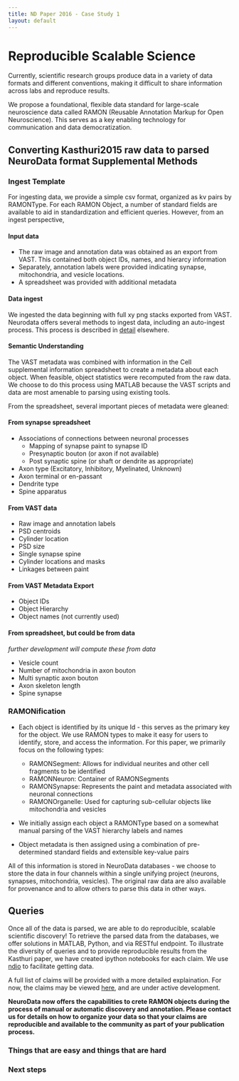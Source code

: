```yaml
---
title: ND Paper 2016 - Case Study 1
layout: default
---
```


# Reproducible Scalable Science

Currently, scientific research groups produce data in a variety of data formats and different conventions, making it difficult to share information across labs and reproduce results. 

We propose a foundational, flexible data standard for large-scale neuroscience data called RAMON (Reusable Annotation Markup for Open Neuroscience).  This serves as a key enabling technology for communication and data democratization.

## Converting Kasthuri2015 raw data to parsed NeuroData format Supplemental Methods

### Ingest Template

For ingesting data, we provide a simple csv format, organized as kv pairs by RAMONType.  For each RAMON Object, a number of standard fields are available to aid in standardization and efficient queries.  However, from an ingest perspective, 

#### Input data

- The raw image and annotation data was obtained as an export from VAST.  This contained both object IDs, names, and hierarcy information
- Separately, annotation labels were provided indicating synapse, mitochondria, and vesicle locations.
- A spreadsheet was provided with additional metadata

#### Data ingest

We ingested the data beginning with full xy png stacks exported from VAST.  Neurodata offers several methods to ingest data, including an auto-ingest process.  This process is described in [detail](http://docs.neurodata.io/open-connectome/sphinx/ingesting.html) elsewhere.

#### Semantic Understanding

The VAST metadata was combined with information in the Cell supplemental information spreadsheet to create a metadata about each object.  When feasible, object statistics were recomputed from the raw data.  We choose to do this process using MATLAB because the VAST scripts and data are most amenable to parsing using existing tools.  

From the spreadsheet, several important pieces of metadata were gleaned:

#### From synapse spreadsheet

- Associations of connections between neuronal processes
	- Mapping of synapse paint to synapse ID
	- Presynaptic bouton (or axon if not available)
	- Post synaptic spine (or shaft or dendrite as appropriate)
- Axon type (Excitatory, Inhibitory, Myelinated, Unknown)
- Axon terminal or en-passant
- Dendrite type
- Spine apparatus

#### From VAST data
- Raw image and annotation labels
- PSD centroids
- Cylinder location
- PSD size
- Single synapse spine
- Cylinder locations and masks
- Linkages between paint 

#### From VAST Metadata Export
- Object IDs
- Object Hierarchy
- Object names (not currently used)

#### From spreadsheet, but could be from data
*further development will compute these from data*

- Vesicle count 
- Number of mitochondria in axon bouton
- Multi synaptic axon bouton
- Axon skeleton length
- Spine synapse

### RAMONification

- Each object is identified by its unique Id - this serves as the primary key for the object.  We use RAMON types to make it easy for users to identify, store, and access the information.  For this paper, we primarily focus on the following types:
	- RAMONSegment:  Allows for individual neurites and other cell fragments to be identified
	- RAMONNeuron:  Container of RAMONSegments
	- RAMONSynapse:  Represents the paint and metadata associated with neuronal connections
	- RAMONOrganelle:  Used for capturing sub-cellular objects like mitochondria and vesicles

- We initially assign each object a RAMONType based on a somewhat manual parsing of the VAST hierarchy labels and names
- Object metadata is then assigned using a combination of pre-determined standard fields and extensible key-value pairs

All of this information is stored in NeuroData databases - we choose to store the data in four channels within a single unifying project (neurons, synapses, mitochondria, vesicles).  The original raw data are also available for provenance and to allow others to parse this data in other ways.
	
## Queries

Once all of the data is parsed, we are able to do reproducible, scalable scientific discovery!  To retrieve the parsed data from the databases, we offer solutions in MATLAB, Python, and via RESTful endpoint.  To illustrate the diversity of queries and to provide reproducible results from the Kasthuri paper, we have created ipython notebooks for each claim.  We use [ndio](https://github.com/openconnectome/ndio) to facilitate getting data.

A full list of claims will be provided with a more detailed explaination.  For now, the claims may be viewed [here](https://github.com/neurodata/kasthuri2015/tree/master/claims), and are under active development. 

**NeuroData now offers the capabilities to crete RAMON objects during the process of manual or automatic discovery and annotation.  Please contact us for details on how to organize your data so that your claims are reproducible and available to the community as part of your publication process.**


### Things that are easy and things that are hard

### Next steps
